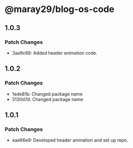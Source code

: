 # @maray29/blog-os-code

## 1.0.3

### Patch Changes

- 3aa9c68: Added header animation code.

## 1.0.2

### Patch Changes

- 1ede81b: Changed package name
- 5130d7d: Changed package name

## 1.0.1

### Patch Changes

- eae66e9: Developed header animation and set up repo.
